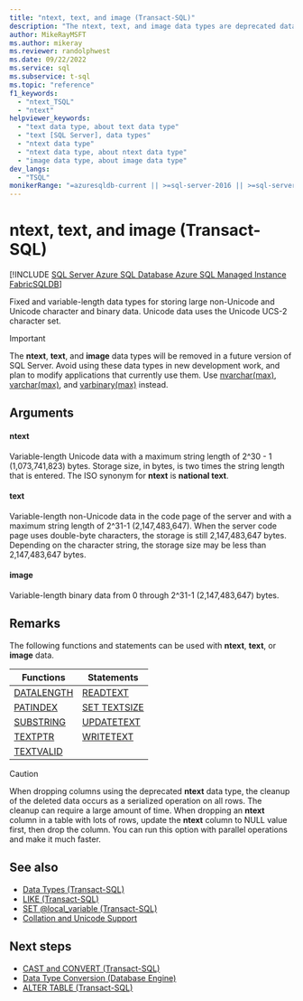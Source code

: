 ```yaml
---
title: "ntext, text, and image (Transact-SQL)"
description: "The ntext, text, and image data types are deprecated data types for storing large non-Unicode and Unicode character and binary data."
author: MikeRayMSFT
ms.author: mikeray
ms.reviewer: randolphwest
ms.date: 09/22/2022
ms.service: sql
ms.subservice: t-sql
ms.topic: "reference"
f1_keywords:
  - "ntext_TSQL"
  - "ntext"
helpviewer_keywords:
  - "text data type, about text data type"
  - "text [SQL Server], data types"
  - "ntext data type"
  - "ntext data type, about ntext data type"
  - "image data type, about image data type"
dev_langs:
  - "TSQL"
monikerRange: "=azuresqldb-current || >=sql-server-2016 || >=sql-server-linux-2017 || =azuresqldb-mi-current ||=fabric"
---
```

# ntext, text, and image (Transact-SQL)

[!INCLUDE [SQL Server Azure SQL Database Azure SQL Managed Instance FabricSQLDB](../../includes/applies-to-version/sql-asdb-asdbmi-fabricsqldb.md)]

Fixed and variable-length data types for storing large non-Unicode and Unicode character and binary data. Unicode data uses the Unicode UCS-2 character set.

> [!IMPORTANT]  
> The **ntext**, **text**, and **image** data types will be removed in a future version of SQL Server. Avoid using these data types in new development work, and plan to modify applications that currently use them. Use [nvarchar(max)](../../t-sql/data-types/nchar-and-nvarchar-transact-sql.md), [varchar(max)](../../t-sql/data-types/char-and-varchar-transact-sql.md), and [varbinary(max)](../../t-sql/data-types/binary-and-varbinary-transact-sql.md) instead.

## Arguments

#### ntext

Variable-length Unicode data with a maximum string length of 2^30 - 1 (1,073,741,823) bytes. Storage size, in bytes, is two times the string length that is entered. The ISO synonym for **ntext** is **national text**.

#### text

Variable-length non-Unicode data in the code page of the server and with a maximum string length of 2^31-1 (2,147,483,647). When the server code page uses double-byte characters, the storage is still 2,147,483,647 bytes. Depending on the character string, the storage size may be less than 2,147,483,647 bytes.

#### image

Variable-length binary data from 0 through 2^31-1 (2,147,483,647) bytes.

## Remarks

The following functions and statements can be used with **ntext**, **text**, or **image** data.

|Functions|Statements|
|---|---|
|[DATALENGTH](../../t-sql/functions/datalength-transact-sql.md)|[READTEXT](../../t-sql/queries/readtext-transact-sql.md)|
|[PATINDEX](../../t-sql/functions/patindex-transact-sql.md)|[SET TEXTSIZE](../../t-sql/statements/set-textsize-transact-sql.md)|
|[SUBSTRING](../../t-sql/functions/substring-transact-sql.md)|[UPDATETEXT](../../t-sql/queries/updatetext-transact-sql.md)|
|[TEXTPTR](../../t-sql/functions/text-and-image-functions-textptr-transact-sql.md)|[WRITETEXT](../../t-sql/queries/writetext-transact-sql.md)|
|[TEXTVALID](../../t-sql/functions/text-and-image-functions-textvalid-transact-sql.md)||

> [!CAUTION]  
> When dropping columns using the deprecated **ntext** data type, the cleanup of the deleted data occurs as a serialized operation on all rows. The cleanup can require a large amount of time. When dropping an **ntext** column in a table with lots of rows, update the **ntext** column to NULL value first, then drop the column. You can run this option with parallel operations and make it much faster.

## See also

- [Data Types (Transact-SQL)](../../t-sql/data-types/data-types-transact-sql.md)
- [LIKE (Transact-SQL)](../../t-sql/language-elements/like-transact-sql.md)
- [SET @local_variable (Transact-SQL)](../../t-sql/language-elements/set-local-variable-transact-sql.md)
- [Collation and Unicode Support](../../relational-databases/collations/collation-and-unicode-support.md)

## Next steps

- [CAST and CONVERT (Transact-SQL)](../../t-sql/functions/cast-and-convert-transact-sql.md)
- [Data Type Conversion (Database Engine)](../../t-sql/data-types/data-type-conversion-database-engine.md)
- [ALTER TABLE (Transact-SQL)](../statements/alter-table-transact-sql.md)
